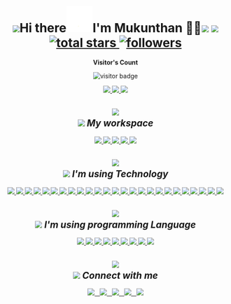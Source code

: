 <body>
  <h1 align='center'>
    <img src="https://media.giphy.com/media/iY8CRBdQXODJSCERIr/giphy.gif" width="30px"><b>Hi there<img src="https://github.com/Kathryn-Jie/Kathryn-Jie/blob/main/wave.gif" width="60px">I'm Mukunthan 👨‍💻</b><img src="https://media.giphy.com/media/iY8CRBdQXODJSCERIr/giphy.gif" width="30px">
    <img src="https://user-images.githubusercontent.com/73097560/115834477-dbab4500-a447-11eb-908a-139a6edaec5c.gif">
  <a href="https://github.com/mukunthan7?tab=repositories&sort=stargazers">
    <img alt="total stars" title="Total stars on GitHub" src="https://custom-icon-badges.herokuapp.com/github/stars/mukunthan7?logo=star&color=55960c&labelColor=488207&label=Stars&style=for-the-badge&query=%24.stars"/>
    </a>
  <a href="https://github.com/mukunthan7?tab=followers">
    <img alt="followers" title="Follow me on Github" src="https://custom-icon-badges.herokuapp.com/github/followers/mukunthan7?color=236ad3&labelColor=1155ba&style=for-the-badge&logo=person-add&label=Follow&logoColor=white"/>
    </a>
  </h1>
  <p align="center"><b>Visitor's Count</b>
  </p>
  <p align="center">
    <img src="https://profile-counter.glitch.me/%7Bmukunthan7%7D/count.svg" alt="visitor badge"/>
  </p>
  <p align='center'>
  <a href="#">
      <img src="https://i.giphy.com/media/KzJkzjggfGN5Py6nkT/200.webp" width="200px">
    </a>
    <a href="#">
 <img src="https://github-readme-stats.vercel.app/api?username=mukunthan7&count_private=true&theme=chartreuse-dark&show_icons=true&hide_border=true&stroke=0000&bg_color=0D1117" widith="460">
   <img src="https://github-readme-streak-stats.herokuapp.com/?user=mukunthan7&show_icons=true&count_private=true&theme=chartreuse-dark&hide_border=true&stroke=0000&background=0D1117" width="460">
    </a>
<!--    <a href="#">
      <img src="">
    </a> -->
</p>
  <h2 align='center'>
    <img src="https://user-images.githubusercontent.com/73097560/115834477-dbab4500-a447-11eb-908a-139a6edaec5c.gif"><br> 
    <img src="https://media.giphy.com/media/iY8CRBdQXODJSCERIr/giphy.gif" width="30px"> <b><i>My workspace</i></b>
  </h2>
  <p align='center'>
    <a href="#">
    <img  src="https://img.shields.io/badge/Windows 11-0078D6?style=for-the-badge&logo=Microsoft&logoColor=white">
    <img  src="https://img.shields.io/badge/intel-core%20i5%2010th-%230071C5.svg?&style=for-the-badge&logo=intel&logoColor=white">
    <img  src="https://img.shields.io/badge/RAM-8GB-%230071C5.svg?&style=for-the-badge&logoColor=white">
    <img  src="https://img.shields.io/badge/nvidia-gtx%201650-%2376B900.svg?&style=for-the-badge&logo=nvidia&logoColor=white">
    <img  src="https://img.shields.io/badge/lenovo-laptop-E2231A?style=for-the-badge&logo=lenovo&logoColor=white">
    </a>
  </p>
  <h2 align='center'>
    <img src="https://user-images.githubusercontent.com/73097560/115834477-dbab4500-a447-11eb-908a-139a6edaec5c.gif"><br> 
    <img src="https://media.giphy.com/media/iY8CRBdQXODJSCERIr/giphy.gif" width="30px"> <b><i>I'm using Technology</i></b>
  </h2>
  <p align='center'>
     <a href="#">
    <img  src="https://img.shields.io/badge/Ubuntu-E95420?style=for-the-badge&logo=ubuntu&logoColor=white">
    <img  src="https://img.shields.io/badge/Kali_Linux-557C94?style=for-the-badge&logo=kali-linux&logoColor=white">
    <img  src="https://img.shields.io/badge/Arch_Linux-1793D1?style=for-the-badge&logo=arch-linux&logoColor=white">
    <img  src="https://img.shields.io/badge/GITHUB%20ACTIONS-2088FF?style=for-the-badge&logo=GitHub%20Actions&logoColor=white">
    <img  src="https://img.shields.io/badge/Visual_Studio_Code-0078D4?style=for-the-badge&logo=visual%20studio%20code&logoColor=white">
    <img  src="https://img.shields.io/badge/NeoVim-%2357A143.svg?&style=for-the-badge&logo=neovim&logoColor=white">
    <img  src="https://img.shields.io/badge/Yarn-2C8EBB?style=for-the-badge&logo=yarn&logoColor=white">
    <img  src="https://img.shields.io/badge/Git-FF5722?style=for-the-badge&logo=git&logoColor=white">
    <img  src="https://img.shields.io/badge/Node.js-339933?style=for-the-badge&logo=nodedotjs&logoColor=white">
    <img  src="https://img.shields.io/badge/npm-CB3837?style=for-the-badge&logo=npm&logoColor=white">
    <img  src="https://img.shields.io/badge/windows%20terminal-4D4D4D?style=for-the-badge&logo=windows%20terminal&logoColor=white">
    <img  src="https://img.shields.io/badge/Hyper-000000?style=for-the-badge&logo=hyper&logoColor=white">
    <img  src="https://img.shields.io/badge/oh_my_zsh-1A2C34?style=for-the-badge&logo=ohmyzsh&logoColor=white">
    <img  src="https://img.shields.io/badge/tmux-1BB91F?style=for-the-badge&logo=tmux&logoColor=white">
    <img  src="https://img.shields.io/badge/Docker-2CA5E0?style=for-the-badge&logo=docker&logoColor=white">
    <img  src="https://img.shields.io/badge/Nginx-009639?style=for-the-badge&logo=nginx&logoColor=white">
    <img  src="https://img.shields.io/badge/Apache-D22128?style=for-the-badge&logo=Apache&logoColor=white">
    <img  src="https://img.shields.io/badge/blender-%23F5792A.svg?style=for-the-badge&logo=blender&logoColor=white">
    <img  src="https://img.shields.io/badge/Brave-FF1B2D?style=for-the-badge&logo=Brave&logoColor=white">
    <img  src="https://img.shields.io/badge/gimp-5C5543?style=for-the-badge&logo=gimp&logoColor=white">
    <img  src="https://img.shields.io/badge/Figma-F24E1E?style=for-the-badge&logo=figma&logoColor=white">
    <img  src="https://img.shields.io/badge/firebase-ffca28?style=for-the-badge&logo=firebase&logoColor=black">
    <img  src="https://img.shields.io/badge/MySQL-005C84?style=for-the-badge&logo=mysql&logoColor=white">
    <img  src="https://img.shields.io/badge/PostgreSQL-316192?style=for-the-badge&logo=postgresql&logoColor=white">
    <img  src="https://img.shields.io/badge/IPFS-65C2CB?style=for-the-badge&logo=IPFS&logoColor=white">
    </a>
  </p>
  <h2 class="f3" align='center'>
    <img src="https://user-images.githubusercontent.com/73097560/115834477-dbab4500-a447-11eb-908a-139a6edaec5c.gif"><br> 
    <img src="https://media.giphy.com/media/iY8CRBdQXODJSCERIr/giphy.gif" width="30px"> <b><i>I'm using programming Language</i></b>
  </h2>
  <p align='center'>
     <a href="#">
    <img  src="https://img.shields.io/badge/HTML5-E34F26?style=for-the-badge&logo=html5&logoColor=white">
    <img  src="https://img.shields.io/badge/CSS3-1572B6?style=for-the-badge&logo=css3&logoColor=white">
    <img  src="https://img.shields.io/badge/C-00599C?style=for-the-badge&logo=c&logoColor=white">
    <img  src="https://img.shields.io/badge/C%2B%2B-00599C?style=for-the-badge&logo=c%2B%2B&logoColor=white">
    <img  src="https://img.shields.io/badge/Java-ED8B00?style=for-the-badge&logo=java&logoColor=white">
    <img  src="https://img.shields.io/badge/Python-3776AB?style=for-the-badge&logo=python&logoColor=white">
    <img  src="https://img.shields.io/badge/JavaScript-323330?style=for-the-badge&logo=javascript&logoColor=F7DF1E">
    <img  src="https://img.shields.io/badge/React-20232A?style=for-the-badge&logo=react&logoColor=61DAFB">
    <img  src="https://img.shields.io/badge/Sass-CC6699?style=for-the-badge&logo=sass&logoColor=white">
    </a>
  </p>
  <h2 align='center'>
    <img src="https://user-images.githubusercontent.com/73097560/115834477-dbab4500-a447-11eb-908a-139a6edaec5c.gif"><br> 
   <img src="https://media.giphy.com/media/LnQjpWaON8nhr21vNW/giphy.gif" width="60"> <b><i>Connect with me</i></b>
  </h2>
  <p align='center'>
    <a href='https://wa.me/+919629175812'>
      <img class="image2" src="https://camo.githubusercontent.com/945d32cdd8d51fe844ca8b2976914ae8786586607aee1cba24d7318e24b30411/68747470733a2f2f6564656e742e6769746875622e696f2f537570657254696e7949636f6e732f696d616765732f7376672f77686174736170702e737667" width="40px"> &nbsp;
    </a>
    <a href='https://t.me/MukunthanMass'>
      <img class="image2" src="https://camo.githubusercontent.com/f4b401dd7cd9b7840fd31acafd49e151a80e4c9600bf219934461b96dd98e013/68747470733a2f2f6564656e742e6769746875622e696f2f537570657254696e7949636f6e732f696d616765732f7376672f74656c656772616d2e737667" width="40px"> &nbsp;
    </a>
    <a href='mailto:vijimurugesan7@gmail.com'>
      <img class="image2" src="https://camo.githubusercontent.com/a6d8a862aecb6411e963408e9b3c7666ab357cdfecc14a3a13645eb489688cc8/68747470733a2f2f6564656e742e6769746875622e696f2f537570657254696e7949636f6e732f696d616765732f7376672f676d61696c5f6f6c642e737667" width="40px"> &nbsp;
    </a>
    <a href='https://www.facebook.com/mukunthanvisvakarma'>
    <img src="https://camo.githubusercontent.com/8f245234577766478eaf3ee72b0615e99bb9ef3eaa56e1c37f75692811181d5c/68747470733a2f2f6564656e742e6769746875622e696f2f537570657254696e7949636f6e732f696d616765732f7376672f66616365626f6f6b2e737667" width="40px"> &nbsp;
    </a>
    <a href='https://www.instagram.com/mukunthan7_official'>
    <img src="https://camo.githubusercontent.com/c9dacf0f25a1489fdbc6c0d2b41cda58b77fa210a13a886d6f99e027adfbd358/68747470733a2f2f6564656e742e6769746875622e696f2f537570657254696e7949636f6e732f696d616765732f7376672f696e7374616772616d2e737667" width="40px">
    </a>
  </p>
</body>
